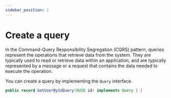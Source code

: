 ```yaml
---
sidebar_position: 1
---
```


# Create a query

In the Command-Query Responsibility Segregation (CQRS) pattern, queries represent the operations that retrieve data from the system. They are typically used to read or retrieve data within an application, and are typically represented by a message or a request that contains the data needed to execute the operation.

You can create a query by implementing the `Query` interface.

```java title="src/core/queries/GetUserByIdQuery.class"
public record GetUserByIdQuery(UUID id) implements Query { }
```

